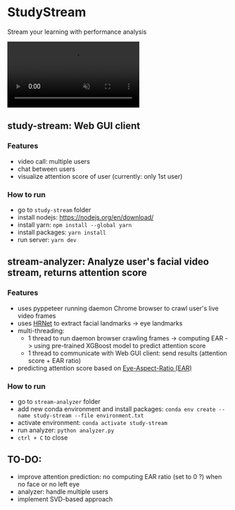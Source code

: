 # StudyStream

Stream your learning with performance analysis 
<div><video controls src="https://github.com/bachzz/StudyStream/assets/22543582/d139864f-4ce5-47f4-bc63-fbac3ffb1fec" muted="true"></video></div>

## **study-stream**: Web GUI client

### Features
- video call: multiple users
- chat between users
- visualize attention score of user (currently: only 1st user)

### How to run
- go to `study-stream` folder
- install nodejs: https://nodejs.org/en/download/
- install yarn: `npm install --global yarn`
- install packages: `yarn install`
- run server: `yarn dev`

## **stream-analyzer**: Analyze user's facial video stream, returns attention score

### Features
- uses pyppeteer running daemon Chrome browser to crawl user's live video frames
- uses [HRNet](https://github.com/HRNet/HRNet-Facial-Landmark-Detection) to extract facial landmarks -> eye landmarks
- multi-threading: 
    - 1 thread to run daemon browser crawling frames -> computing EAR -> using pre-trained XGBoost model to predict attention score
    - 1 thread to communicate with Web GUI client: send results (attention score + EAR ratio)
- predicting attention score based on [Eye-Aspect-Ratio (EAR)](https://ieeexplore.ieee.org/document/9857021)

### How to run
- go to `stream-analyzer` folder
- add new conda environment and install packages: `conda env create --name study-stream --file environment.txt`
- activate environment: `conda activate study-stream`
- run analyzer: `python analyzer.py`
- `ctrl + C` to close

## TO-DO:

- improve attention prediction: no computing EAR ratio (set to 0 ?) when no face or no left eye
- analyzer: handle multiple users
- implement SVD-based approach

